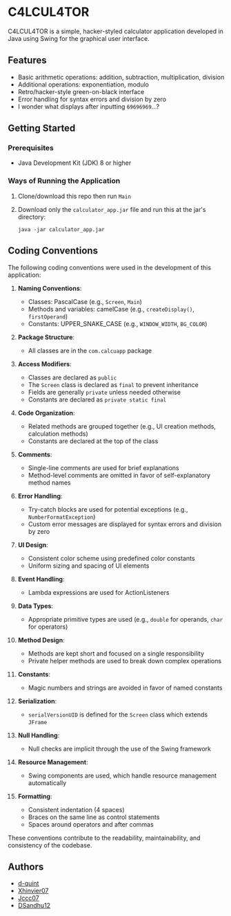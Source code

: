 # C4LCUL4TOR

C4LCUL4TOR is a simple, hacker-styled calculator application developed in Java using Swing for the graphical user interface.

## Features

- Basic arithmetic operations: addition, subtraction, multiplication, division
- Additional operations: exponentiation, modulo
- Retro/hacker-style green-on-black interface
- Error handling for syntax errors and division by zero
- I wonder what displays after inputting `69696969`...?

## Getting Started

### Prerequisites

- Java Development Kit (JDK) 8 or higher

### Ways of Running the Application

1. Clone/download this repo then run `Main`

2. Download only the `calculator_app.jar` file and run this at the jar's directory:
   ```
   java -jar calculator_app.jar
   ```

## Coding Conventions

The following coding conventions were used in the development of this application:

1. **Naming Conventions**:
   - Classes: PascalCase (e.g., `Screen`, `Main`)
   - Methods and variables: camelCase (e.g., `createDisplay()`, `firstOperand`)
   - Constants: UPPER_SNAKE_CASE (e.g., `WINDOW_WIDTH`, `BG_COLOR`)

2. **Package Structure**:
   - All classes are in the `com.calcuapp` package

3. **Access Modifiers**:
   - Classes are declared as `public`
   - The `Screen` class is declared as `final` to prevent inheritance
   - Fields are generally `private` unless needed otherwise
   - Constants are declared as `private static final`

4. **Code Organization**:
   - Related methods are grouped together (e.g., UI creation methods, calculation methods)
   - Constants are declared at the top of the class

5. **Comments**:
   - Single-line comments are used for brief explanations
   - Method-level comments are omitted in favor of self-explanatory method names

6. **Error Handling**:
   - Try-catch blocks are used for potential exceptions (e.g., `NumberFormatException`)
   - Custom error messages are displayed for syntax errors and division by zero

7. **UI Design**:
   - Consistent color scheme using predefined color constants
   - Uniform sizing and spacing of UI elements

8. **Event Handling**:
   - Lambda expressions are used for ActionListeners

9. **Data Types**:
   - Appropriate primitive types are used (e.g., `double` for operands, `char` for operators)

10. **Method Design**:
    - Methods are kept short and focused on a single responsibility
    - Private helper methods are used to break down complex operations

11. **Constants**:
    - Magic numbers and strings are avoided in favor of named constants

12. **Serialization**:
    - `serialVersionUID` is defined for the `Screen` class which extends `JFrame`

13. **Null Handling**:
    - Null checks are implicit through the use of the Swing framework

14. **Resource Management**:
    - Swing components are used, which handle resource management automatically

15. **Formatting**:
    - Consistent indentation (4 spaces)
    - Braces on the same line as control statements
    - Spaces around operators and after commas

These conventions contribute to the readability, maintainability, and consistency of the codebase.

## Authors

- [d-quint](https://github.com/d-quint)
- [Xhinvier07](https://github.com/Xhinvier07)
- [Jccc07](https://github.com/Jccc07)
- [DSandhu12](https://github.com/DSandhu12)
